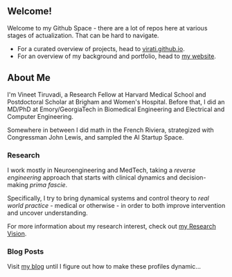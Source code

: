 ## Welcome!

Welcome to my Github Space - there are a lot of repos here at various stages of actualization. That can be hard to navigate.

* For a curated overview of projects, head to [virati.github.io](https://virati.github.io).
* For an overview of my background and portfolio, head to [my website](https://vineet.tiruvadi.net).

## About Me
I'm Vineet Tiruvadi, a Research Fellow at Harvard Medical School and Postdoctoral Scholar at Brigham and Women's Hospital.
Before that, I did an MD/PhD at Emory/GeorgiaTech in Biomedical Engineering and Electrical and Computer Engineering.

Somewhere in between I did math in the French Riviera, strategized with Congressman John Lewis, and sampled the AI Startup Space.

### Research
I work mostly in Neuroengineering and MedTech, taking a *reverse engineering* approach that starts with clinical dynamics and decision-making *prima fascie*.

Specifically, I try to bring dynamical systems and control theory to *real world practice* - medical or otherwise - in order to both improve intervention and uncover understanding.

For more information about my research interest, check out [my Research Vision](RESEARCH.md).

### Blog Posts
Visit [my blog](https://blog.tiruvadi.net) until I figure out how to make these profiles dynamic...
